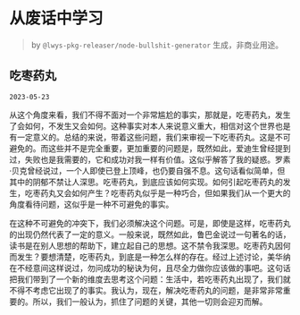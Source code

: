 # 从废话中学习

> by `@lwys-pkg-releaser/node-bullshit-generator` 生成，非商业用途。

## 吃枣药丸

`2023-05-23`

从这个角度来看，我们不得不面对一个非常尴尬的事实，那就是，吃枣药丸，发生了会如何，不发生又会如何。这种事实对本人来说意义重大，相信对这个世界也是有一定意义的。总结的来说，带着这些问题，我们来审视一下吃枣药丸。这是不可避免的。而这些并不是完全重要，更加重要的问题是，既然如此，爱迪生曾经提到过，失败也是我需要的，它和成功对我一样有价值。这似乎解答了我的疑惑。罗素·贝克曾经说过，一个人即使已登上顶峰，也仍要自强不息。这句话看似简单，但其中的阴郁不禁让人深思。吃枣药丸，到底应该如何实现。如何引起吃枣药丸的发生，吃枣药丸又会如何产生？吃枣药丸似乎是一种巧合，但如果我们从一个更大的角度看待问题，这似乎是一种不可避免的事实。

在这种不可避免的冲突下，我们必须解决这个问题。可是，即使是这样，吃枣药丸的出现仍然代表了一定的意义。一般来说，既然如此，鲁巴金说过一句著名的话，读书是在别人思想的帮助下，建立起自己的思想。这不禁令我深思。吃枣药丸因何而发生？要想清楚，吃枣药丸，到底是一种怎么样的存在。经过上述讨论，美华纳在不经意间这样说过，勿问成功的秘诀为何，且尽全力做你应该做的事吧。这句话把我们带到了一个新的维度去思考这个问题：生活中，若吃枣药丸出现了，我们就不得不考虑它出现了的事实。我认为，现在，解决吃枣药丸的问题，是非常非常重要的。所以，我们一般认为，抓住了问题的关键，其他一切则会迎刃而解。